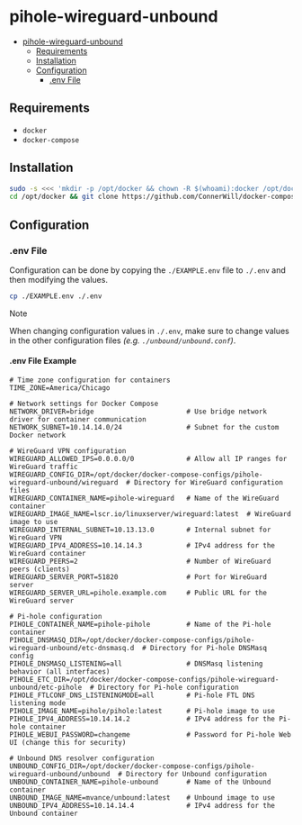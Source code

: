 # pihole-wireguard-unbound

<!--toc:start-->
- [pihole-wireguard-unbound](#pihole-wireguard-unbound)
  - [Requirements](#requirements)
  - [Installation](#installation)
  - [Configuration](#configuration)
    - [.env File](#env-file)
<!--toc:end-->

## Requirements

- `docker`
- `docker-compose`

## Installation

```bash
sudo -s <<< 'mkdir -p /opt/docker && chown -R $(whoami):docker /opt/docker'
cd /opt/docker && git clone https://github.com/ConnerWill/docker-compose-configs.git
```

## Configuration

### .env File

Configuration can be done by copying the `./EXAMPLE.env` file to `./.env` and then modifying the values.

```bash
cp ./EXAMPLE.env ./.env
```

> [!NOTE]
> When changing configuration values in `./.env`, make sure to change values in the other configuration files *(e.g. `./unbound/unbound.conf`)*.

#### .env File Example

```Dotenv
# Time zone configuration for containers
TIME_ZONE=America/Chicago

# Network settings for Docker Compose
NETWORK_DRIVER=bridge                       # Use bridge network driver for container communication
NETWORK_SUBNET=10.14.14.0/24                # Subnet for the custom Docker network

# WireGuard VPN configuration
WIREGUARD_ALLOWED_IPS=0.0.0.0/0             # Allow all IP ranges for WireGuard traffic
WIREGUARD_CONFIG_DIR=/opt/docker/docker-compose-configs/pihole-wireguard-unbound/wireguard  # Directory for WireGuard configuration files
WIREGUARD_CONTAINER_NAME=pihole-wireguard   # Name of the WireGuard container
WIREGUARD_IMAGE_NAME=lscr.io/linuxserver/wireguard:latest  # WireGuard image to use
WIREGUARD_INTERNAL_SUBNET=10.13.13.0        # Internal subnet for WireGuard VPN
WIREGUARD_IPV4_ADDRESS=10.14.14.3           # IPv4 address for the WireGuard container
WIREGUARD_PEERS=2                           # Number of WireGuard peers (clients)
WIREGUARD_SERVER_PORT=51820                 # Port for WireGuard server
WIREGUARD_SERVER_URL=pihole.example.com     # Public URL for the WireGuard server

# Pi-hole configuration
PIHOLE_CONTAINER_NAME=pihole-pihole         # Name of the Pi-hole container
PIHOLE_DNSMASQ_DIR=/opt/docker/docker-compose-configs/pihole-wireguard-unbound/etc-dnsmasq.d  # Directory for Pi-hole DNSMasq config
PIHOLE_DNSMASQ_LISTENING=all                # DNSMasq listening behavior (all interfaces)
PIHOLE_ETC_DIR=/opt/docker/docker-compose-configs/pihole-wireguard-unbound/etc-pihole  # Directory for Pi-hole configuration
PIHOLE_FTLCONF_DNS_LISTENINGMODE=all        # Pi-hole FTL DNS listening mode
PIHOLE_IMAGE_NAME=pihole/pihole:latest      # Pi-hole image to use
PIHOLE_IPV4_ADDRESS=10.14.14.2              # IPv4 address for the Pi-hole container
PIHOLE_WEBUI_PASSWORD=changeme              # Password for Pi-hole Web UI (change this for security)

# Unbound DNS resolver configuration
UNBOUND_CONFIG_DIR=/opt/docker/docker-compose-configs/pihole-wireguard-unbound/unbound  # Directory for Unbound configuration
UNBOUND_CONTAINER_NAME=pihole-unbound       # Name of the Unbound container
UNBOUND_IMAGE_NAME=mvance/unbound:latest    # Unbound image to use
UNBOUND_IPV4_ADDRESS=10.14.14.4             # IPv4 address for the Unbound container

```
